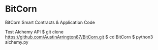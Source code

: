 # BitCorn
BitCorn Smart Contracts &amp; Application Code

Test Alchemy API
$ git clone https://github.com/AustinArrington87/BitCorn.git
$ cd BitCorn
$ python3 alchemy.py
